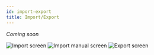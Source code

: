 ```yaml
---
id: import-export
title: Import/Export
---
```


*Coming soon*

![Import screen](/img/forms/import.webp)
![Import manual screen](/img/forms/import-manual.webp)
![Export screen](/img/forms/export.webp)
